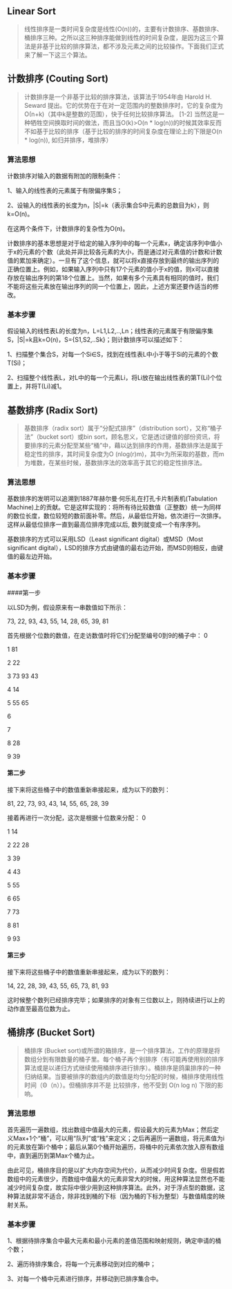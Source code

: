 ## Linear Sort

> 线性排序是一类时间复杂度是线性(O(n))的，主要有计数排序、基数排序、桶排序三种。之所以这三种排序能做到线性的时间复杂度，是因为这三个算法是非基于比较的排序算法，都不涉及元素之间的比较操作。下面我们正式来了解一下这三个算法。

## 计数排序 (Couting Sort)

> 计数排序是一个非基于比较的排序算法，该算法于1954年由 Harold H. Seward 提出。它的优势在于在对一定范围内的整数排序时，它的复杂度为Ο(n+k)（其中k是整数的范围），快于任何比较排序算法。 [1-2]  当然这是一种牺牲空间换取时间的做法，而且当O(k)>O(n * log(n))的时候其效率反而不如基于比较的排序（基于比较的排序的时间复杂度在理论上的下限是O(n * log(n)), 如归并排序，堆排序）

### 算法思想

计数排序对输入的数据有附加的限制条件：

1、输入的线性表的元素属于有限偏序集S；

2、设输入的线性表的长度为n，|S|=k（表示集合S中元素的总数目为k），则k=O(n)。

在这两个条件下，计数排序的复杂性为O(n)。

计数排序的基本思想是对于给定的输入序列中的每一个元素x，确定该序列中值小于x的元素的个数（此处并非比较各元素的大小，而是通过对元素值的计数和计数值的累加来确定）。一旦有了这个信息，就可以将x直接存放到最终的输出序列的正确位置上。例如，如果输入序列中只有17个元素的值小于x的值，则x可以直接存放在输出序列的第18个位置上。当然，如果有多个元素具有相同的值时，我们不能将这些元素放在输出序列的同一个位置上，因此，上述方案还要作适当的修改。

### 基本步骤

假设输入的线性表L的长度为n，L=L1,L2,..,Ln；线性表的元素属于有限偏序集S，|S|=k且k=O(n)，S={S1,S2,..Sk}；则计数排序可以描述如下：

1、扫描整个集合S，对每一个Si∈S，找到在线性表L中小于等于Si的元素的个数T(Si)；

2、扫描整个线性表L，对L中的每一个元素Li，将Li放在输出线性表的第T(Li)个位置上，并将T(Li)减1。


## 基数排序 (Radix Sort)

>基数排序（radix sort）属于“分配式排序”（distribution sort），又称“桶子法”（bucket sort）或bin sort，顾名思义，它是透过键值的部份资讯，将要排序的元素分配至某些“桶”中，藉以达到排序的作用，基数排序法是属于稳定性的排序，其时间复杂度为O (nlog(r)m)，其中r为所采取的基数，而m为堆数，在某些时候，基数排序法的效率高于其它的稳定性排序法。

### 算法思想

基数排序的发明可以追溯到1887年赫尔曼·何乐礼在打孔卡片制表机(Tabulation Machine)上的贡献。它是这样实现的：将所有待比较数值（正整数）统一为同样的数位长度，数位较短的数前面补零。然后，从最低位开始，依次进行一次排序。这样从最低位排序一直到最高位排序完成以后, 数列就变成一个有序序列。

基数排序的方式可以采用LSD（Least significant digital）或MSD（Most significant digital），LSD的排序方式由键值的最右边开始，而MSD则相反，由键值的最左边开始。

### 基本步骤

####第一步

以LSD为例，假设原来有一串数值如下所示：

73, 22, 93, 43, 55, 14, 28, 65, 39, 81

首先根据个位数的数值，在走访数值时将它们分配至编号0到9的桶子中：
0

1 81

2 22

3 73 93 43

4 14

5 55 65

6

7

8 28

9 39

#### 第二步
接下来将这些桶子中的数值重新串接起来，成为以下的数列：

81, 22, 73, 93, 43, 14, 55, 65, 28, 39

接着再进行一次分配，这次是根据十位数来分配：
0

1 14

2 22 28

3 39

4 43

5 55

6 65

7 73

8 81

9 93

#### 第三步

接下来将这些桶子中的数值重新串接起来，成为以下的数列：

14, 22, 28, 39, 43, 55, 65, 73, 81, 93

这时候整个数列已经排序完毕；如果排序的对象有三位数以上，则持续进行以上的动作直至最高位数为止。

## 桶排序 (Bucket Sort)

> 桶排序 (Bucket sort)或所谓的箱排序，是一个排序算法，工作的原理是将数组分到有限数量的桶子里。每个桶子再个别排序（有可能再使用别的排序算法或是以递归方式继续使用桶排序进行排序）。桶排序是鸽巢排序的一种归纳结果。当要被排序的数组内的数值是均匀分配的时候，桶排序使用线性时间（Θ（n））。但桶排序并不是 比较排序，他不受到 O(n log n) 下限的影响。

### 算法思想

首先遍历一遍数组，找出数组中值最大的元素，假设最大的元素为Max；然后定义Max+1个“桶”，可以用“队列”或“栈”来定义；之后再遍历一遍数组，将元素值为i的元素放在第i个桶中；最后从第0个桶开始遍历，将桶中的元素依次放入原有数组中，直到遍历到第Max个桶为止。

由此可见，桶排序目的是以扩大内存空间为代价，从而减少时间复杂度。但是假若数组中的元素很少，而数组中值最大的元素非常大的时候，用这种算法显然也不能减少时间复杂度，故实际中很少用到这种排序算法。此外，对于浮点型的数据，这种算法就非常不适合，除非找到桶的下标（因为桶的下标为整型）与数值精度的映射关系。

### 基本步骤

1、根据待排序集合中最大元素和最小元素的差值范围和映射规则，确定申请的桶个数；

2、遍历待排序集合，将每一个元素移动到对应的桶中；

3、对每一个桶中元素进行排序，并移动到已排序集合中。
